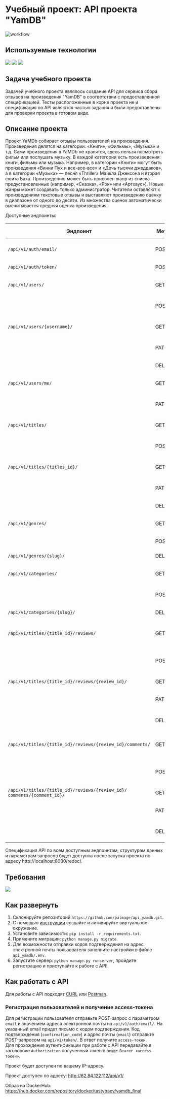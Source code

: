 # Учебный проект: API проекта "YamDB"
![workflow](https://github.com/Tastybaev/yamdb_final/actions/workflows/yamdb_workflow.yml/badge.svg)

## Используемые технологии
![](https://img.shields.io/badge/Python3-mediumblue) ![](https://img.shields.io/badge/Django-mediumvioletred) ![](https://img.shields.io/badge/DRF-Lime)  

## Задача учебного проекта
Задачей учебного проекта являлось создание API для сервиса сбора отзывов на произведения "YamDB" в соответствии с предоставленной спецификацией. Тесты расположенные в корне проекта не и спецификация по API являются частью задания и были предоставлены для проверки проекта в готовом виде.

## Описание проекта
Проект YaMDb собирает отзывы пользователей на произведения. Произведения делятся на категории: «Книги», «Фильмы», «Музыка» и т.д.
Сами произведения в YaMDb не хранятся, здесь нельзя посмотреть фильм или послушать музыку.
В каждой категории есть произведения: книги, фильмы или музыка. Например, в категории «Книги» могут быть произведения «Винни Пух и все-все-все» и «Дочь тысячи джеддаков», а в категории «Музыка» — песня «Thriller» Майкла Джексона и вторая сюита Баха. Произведению может быть присвоен жанр из списка предустановленных (например, «Сказка», «Рок» или «Артхаус»). Новые жанры может создавать только администратор.
Читатели оставляют к произведениям текстовые отзывы и выставляют произведению оценку в диапазоне от одного до десяти. Из множества оценок автоматически высчитывается средняя оценка произведения.

Доступные эндпоинты:

Эндпоинт | Mетод | Действие | Права доступа
--- | --- | --- | ---
`/api/v1/auth/email/` | POST | запрос кода подтверждения на эл. почту |  Any
`/api/v1/auth/token/` | POST | получение JWT-токена |  Any 
`/api/v1/users/` | GET | получение списка всех пользователей | Admin
| | POST | создание нового пользователя | Admin
`/api/v1/users/{username}/` | GET | получение информации о пользователе | Admin
| | PATCH | измененние данных пользователя | Admin
| | DELETE | удаление пользователя | Admin
`/api/v1/users/me/` | GET | получение данных своей учетной записи | Admin, Moderator, User
| | PATCH | изменение данных своей учетной записи | Admin, Moderator, User
`/api/v1/titles/` | GET | получение списка всех произведений | Any
| | POST | добавление нового произведенния | Admin
`/api/v1/titles/{titles_id}/` | GET | получение информации о произведении | Any
| | PATCH | измененние данных о произведении | Admin
| | DELETE | удаление произведения | Admin
`/api/v1/genres/` | GET | получение списка всех жанров | Any
| | POST | добавление нового жанра | Admin
`/api/v1/genres/{slug}/` | DELETE | удаление жанра | Admin 
`/api/v1/categories/` | GET | получение списка всех категорий | Any
| | POST | добавление новой категории | Admin  
`/api/v1/categories/{slug}/` | DELETE | удаление категории | Admin  
`/api/v1/titles/{title_id}/reviews/` | GET | получение списка всех отзывов о произведении | Any
| | POST | добавление нового отзыва о произведении | Admin, Moderator, User
`/api/v1/titles/{title_id}/reviews/{review_id}/` | GET | получение отзыва | Any
| | PATCH | изменение отзыва | Admin, Moderator, User(author)
| | DELETE | удаление отзыва | Admin, Moderator, User(author)
`/api/v1/titles/{title_id}/reviews/{review_id}/comments/` | GET | получение списка всех комментариев к отзыву | Any
| | POST | добавление нового комментария к отзыву | Admin, Moderator, User
`/api/v1/titles/{title_id}/reviews/{review_id}/ comments/{comment_id}/` | GET | получение комментария | Any
| | PATCH | изменение комментария | Admin, Moderator, User(author)
| | DELETE | удаление комментария | Admin, Moderator, User(author)

Спецификация API по всем доступным эндпоинтам, структурам данных и параметрам запросов будет доступна после запуска проекта по адресу http://localhost:8000/redoc/.

## Требования
![](https://img.shields.io/badge/python-v3.9-blue)

## Как развернуть
1. Склонируйте репозиторий:`https://github.com/palmage/api_yamdb.git`.
2. С помощью [инструкции](https://python-scripts.com/virtualenv) создайте 
и активируйте виртуальное окружение.
3. Установите зависимости: `pip install -r requirements.txt`.
4. Примените миграции: `python manage.py migrate`.
5. Для возможности отправки кодов подтверждения на адрес электронной почты пользователя заполните настройки в файле `api_yamdb/.env`.
6. Запустите сервер: `python manage.py runserver`, пройдите регистрацию и приступайте к работе с API!

## Как работать с API
Для работы с API подходят [CURL](https://losst.ru/kak-polzovatsya-curl) 
или [Postman](https://www.postman.com).

### Регистрация пользователей и получение access-токена
Для регистрации пользователя отправьте POST-запрос с параметром `email` и значением адреса электронной почты на `api/v1/auth/email/`. На указанный email придет письмо с кодом подтверждения. Код подтверждения (`confirmation_code`) и адрес почты (`email`) отправьте POST-запросом на `api/v1/token/`. В ответ получите `access-токен`.  
Для прохождения аутентификации при работе с API передавайте в заголовокe `Authorization` полученный токен в виде: `Bearer <access-токен>`.


Проект будет доступен по вашему IP-адресу.

Проект доступен по адресу: http://62.84.122.112/api/v1/

Образ на DockerHub: https://hub.docker.com/repository/docker/tastybaev/yamdb_final